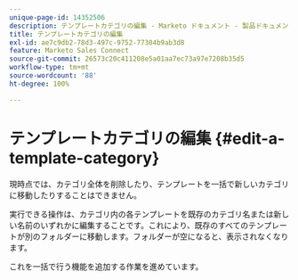 ```yaml
---
unique-page-id: 14352506
description: テンプレートカテゴリの編集 - Marketo ドキュメント - 製品ドキュメント
title: テンプレートカテゴリの編集
exl-id: ae7c9db2-78d3-497c-9752-77304b9ab3d8
feature: Marketo Sales Connect
source-git-commit: 26573c20c411208e5a01aa7ec73a97e7208b35d5
workflow-type: tm+mt
source-wordcount: '88'
ht-degree: 100%

---
```


# テンプレートカテゴリの編集 {#edit-a-template-category}

現時点では、カテゴリ全体を削除したり、テンプレートを一括で新しいカテゴリに移動したりすることはできません。

実行できる操作は、カテゴリ内の各テンプレートを既存のカテゴリ名または新しい名前のいずれかに編集することです。これにより、既存のすべてのテンプレートが別のフォルダーに移動します。フォルダーが空になると、表示されなくなります。

これを一括で行う機能を追加する作業を進めています。
